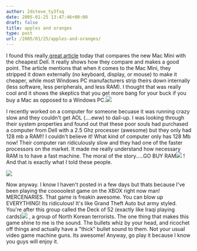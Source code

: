 ```yaml
---
author: 2dsteve_ty3fxq
date: 2005-01-25 13:47:46+00:00
draft: false
title: apples and oranges
type: post
url: /2005/01/25/apples-and-oranges/
---
```


I found this really[ great article](http://www.macworld.com/weblogs/editors/2005/01/miniapplesandoranges/index.php) today that compares the new Mac Mini with the cheapest Dell. It really shows how they compare and makes a good point. The article mentions that when it comes to the Mac Mini, they stripped it down externally (no keyboard, display, or mouse) to make it cheaper, while most Windows PC manufacturers strip theirs down internally (less software, less peripherals, and less RAM). I thought that was really cool and it shows the skeptics that you get more bang for your buck if you buy a Mac as opposed to a Windows PC.![](http://images.google.com/images?q=tbn:4JDDB_Z30ysJ:www.uniqcomputers.co.uk/images/broken-pc.jpg)


I recently worked on a computer for someone becuase it was running crazy slow and they couldn't get AOL (....eww) to dail-up. I was looking through their system properties and found out that these poor souls had purchased a computer from Dell with a 2.5 Ghz processer (awesome) but they only had 128 mb a RAM!! I couldn't believe it! What kind of computer only has 128 Mb now! Their computer ran ridiculously slow and they had one of the faster processors on the market. It made me really understand how necessary RAM is to have a fast machine. The moral of the story.....GO BUY RAM![](http://images.google.com/images?q=tbn:LY1u5Syi5bIJ:www.gfps.k12.mt.us/ems/ram.gif)
!  And that is exactly what I told these people.

![](http://www.ebgames.com/gmspImages/24/242673/pt_919925_20040831_screen024_24rs112.jpg)

Now anyway. I know I haven't posted in a few days but thats because I've been playing the cooooolest game on the XBOX right now man! MERCENARIES. That game is freakin awesome. You can blow up EVERYTHING! Its ridiculous! It's like Grand Theft Auto but army styled. You're after this group called the Deck of 52 (exactly like Iraqi playing cards)![](http://images.google.com/images?q=tbn:SBc4CiSxvdgJ:en.wikipedia.org/upload/7/76/Saddam-AceOfSpades.jpg)
, a group of North Korean terrorists. The one thing that makes this game shine to me is the sound. The bullets whiz by your head, and ricochet off things and actually have a "thick" bullet sound to them. Not your usual video game machine guns. Its awesome! Anyway, go play it because I know you guys will enjoy it.

